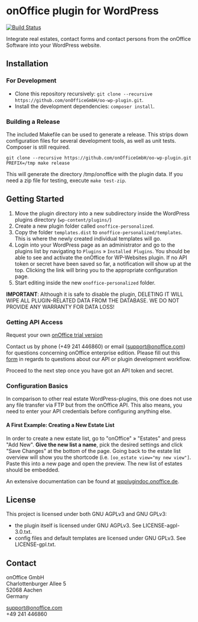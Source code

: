 # onOffice plugin for WordPress
[![Build Status](https://travis-ci.org/onOfficeGmbH/oo-wp-plugin.svg?branch=master)](https://travis-ci.org/onOfficeGmbH/oo-wp-plugin)

Integrate real estates, contact forms and contact persons from the onOffice Software into your WordPress website.

## Installation

### For Development

* Clone this repository recursively: `git clone --recursive https://github.com/onOfficeGmbH/oo-wp-plugin.git`.
* Install the development dependencies: `composer install`.

### Building a Release

The included Makefile can be used to generate a release. This strips down configuration files for several development tools, as well as unit tests.
Composer is still required.

```
git clone --recursive https://github.com/onOfficeGmbH/oo-wp-plugin.git
PREFIX=/tmp make release
```

This will generate the directory /tmp/onoffice with the plugin data. If you need a zip file for testing, execute `make test-zip`.

## Getting Started

1. Move the plugin directory into a new subdirectory inside the WordPress plugins directory (`wp-content/plugins/`)
2. Create a new plugin folder called `onoffice-personalized`.
3. Copy the folder `templates.dist` to `onoffice-personalized/templates`. This is where the newly created individual templates will go.
4. Login into your WordPress page as an administrator and go to the plugins list by navigating to `Plugins` » `Installed Plugins`. You should be able to see and activate the onOffice for WP-Websites plugin. If no API token or secret have been saved so far, a notification will show up at the top. Clicking the link will bring you to the appropriate configuration page.
5. Start editing inside the new `onoffice-personalized` folder.

**IMPORTANT**: Although it is safe to disable the plugin, DELETING IT WILL WIPE ALL PLUGIN-RELATED DATA FROM THE DATABASE. WE DO NOT PROVIDE ANY WARRANTY FOR DATA LOSS!

### Getting API Access

Request your own [onOffice trial version](https://onoffice.com/)

Contact us by phone (+49 241 446860) or email (support@onoffice.com) for questions concerning onOffice enterprise edition.
Please fill out this [form](https://wpplugindoc.onoffice.de/support-request/?lang=en) in regards to questions about our API or plugin development workflow.

Proceed to the next step once you have got an API token and secret.

### Configuration Basics

In comparison to other real estate WordPress-plugins, this one does not use any file transfer via FTP but from the onOffice API.
This also means, you need to enter your API credentials before configuring anything else.

#### A First Example: Creating a New Estate List
In order to create a new estate list, go to "onOffice" » "Estates" and press "Add New". **Give the new list a name**, pick the desired settings and click "Save Changes" at the bottom of the page. Going back to the estate list overview will show you the shortcode (i.e. `[oo_estate view="my new view"]`. Paste this into a new page and open the preview. The new list of estates should be embedded.

An extensive documentation can be found at [wpplugindoc.onoffice.de](https://wpplugindoc.onoffice.de/?lang=en).

## License

This project is licensed under both GNU AGPLv3 and GNU GPLv3:
 - the plugin itself is licensed under GNU AGPLv3. See LICENSE-agpl-3.0.txt.
 - config files and default templates are licensed under GNU GPLv3. See LICENSE-gpl.txt.


## Contact

onOffice GmbH\
Charlottenburger Allee 5\
52068 Aachen\
Germany

[support@onoffice.com](mailto://support@onoffice.com)\
+49 241 446860